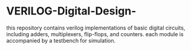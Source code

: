 # VERILOG-Digital-Design-
this repository contains verilog implementations of basic digital circuits, including adders, multiplexers, flip-flops, and counters. each module is accompanied by a testbench for simulation.

